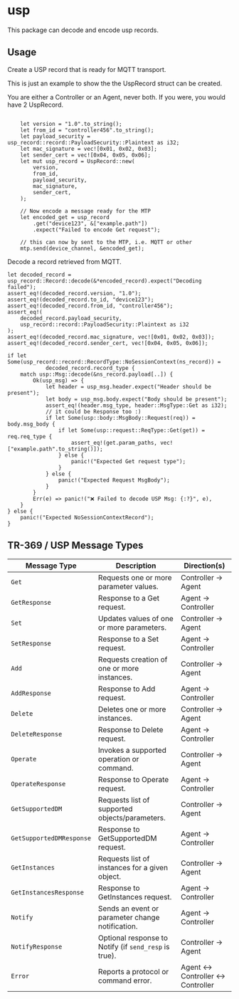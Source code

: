 # usp

This package can decode and encode usp records.

## Usage

Create a USP record that is ready for MQTT transport.

This is just an example to show the the UspRecord struct can be created.

You are either a Controller or an Agent, never both. If you were, you would have 2 UspRecord.

```
        
    let version = "1.0".to_string();
    let from_id = "controller456".to_string();
    let payload_security = usp_record::record::PayloadSecurity::Plaintext as i32;
    let mac_signature = vec![0x01, 0x02, 0x03];
    let sender_cert = vec![0x04, 0x05, 0x06];
    let mut usp_record = UspRecord::new(
        version,
        from_id,
        payload_security,
        mac_signature,
        sender_cert,
    );

    // Now encode a message ready for the MTP
    let encoded_get = usp_record
        .get("device123", &["example.path"])
        .expect("Failed to encode Get request");

    // this can now by sent to the MTP, i.e. MQTT or other
    mtp.send(device_channel, &encoded_get);

```

Decode a record retrieved from MQTT.

```
let decoded_record = usp_record::Record::decode(&*encoded_record).expect("Decoding failed");
assert_eq!(decoded_record.version, "1.0");
assert_eq!(decoded_record.to_id, "device123");
assert_eq!(decoded_record.from_id, "controller456");
assert_eq!(
    decoded_record.payload_security,
    usp_record::record::PayloadSecurity::Plaintext as i32
);
assert_eq!(decoded_record.mac_signature, vec![0x01, 0x02, 0x03]);
assert_eq!(decoded_record.sender_cert, vec![0x04, 0x05, 0x06]);

if let Some(usp_record::record::RecordType::NoSessionContext(ns_record)) =
            decoded_record.record_type {
    match usp::Msg::decode(&ns_record.payload[..]) {
        Ok(usp_msg) => {
            let header = usp_msg.header.expect("Header should be present");
            let body = usp_msg.body.expect("Body should be present");
            assert_eq!(header.msg_type, header::MsgType::Get as i32);
            // it could be Response too :)
            if let Some(usp::body::MsgBody::Request(req)) = body.msg_body {
                if let Some(usp::request::ReqType::Get(get)) = req.req_type {
                    assert_eq!(get.param_paths, vec!["example.path".to_string()]);
                } else {
                    panic!("Expected Get request type");
                }
            } else {
                panic!("Expected Request MsgBody");
            }
        }
        Err(e) => panic!("❌ Failed to decode USP Msg: {:?}", e),
    }
} else {
    panic!("Expected NoSessionContextRecord");
}
```


## TR-369 / USP Message Types

| Message Type              | Description                                           | Direction(s)                          |
|--------------------------|-------------------------------------------------------|----------------------------------------|
| `Get`                    | Requests one or more parameter values.               | Controller → Agent                     |
| `GetResponse`            | Response to a Get request.                           | Agent → Controller                     |
| `Set`                    | Updates values of one or more parameters.            | Controller → Agent                     |
| `SetResponse`            | Response to a Set request.                           | Agent → Controller                     |
| `Add`                    | Requests creation of one or more instances.          | Controller → Agent                     |
| `AddResponse`            | Response to Add request.                             | Agent → Controller                     |
| `Delete`                 | Deletes one or more instances.                       | Controller → Agent                     |
| `DeleteResponse`         | Response to Delete request.                          | Agent → Controller                     |
| `Operate`                | Invokes a supported operation or command.            | Controller → Agent                     |
| `OperateResponse`        | Response to Operate request.                         | Agent → Controller                     |
| `GetSupportedDM`         | Requests list of supported objects/parameters.       | Controller → Agent                     |
| `GetSupportedDMResponse` | Response to GetSupportedDM request.                  | Agent → Controller                     |
| `GetInstances`           | Requests list of instances for a given object.       | Controller → Agent                     |
| `GetInstancesResponse`   | Response to GetInstances request.                    | Agent → Controller                     |
| `Notify`                 | Sends an event or parameter change notification.     | Agent → Controller                     |
| `NotifyResponse`         | Optional response to Notify (if `send_resp` is true).| Controller → Agent                     |
| `Error`                  | Reports a protocol or command error.                 | Agent ↔ Controller ↔ Controller        |

